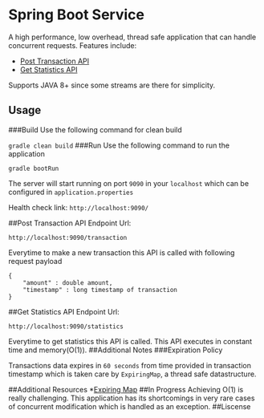 # Spring Boot Service
A high performance, low overhead, thread safe application that can handle concurrent requests.
Features include:
 * [Post Transaction API](https://github.com/aditeja/springbootservice##Post-Transaction-API)
 * [Get Statistics API](https://github.com/aditeja/springbootservice##Get-Statistics-API)
 
Supports JAVA 8+ since some streams are there for simplicity.
## Usage
###Build
Use the following command for clean build

`gradle clean build`
###Run
Use the following command to run the application

`gradle bootRun`

The server will start running on port `9090` in your `localhost` which can be configured in `application.properties`

Health check link: `http://localhost:9090/`

##Post Transaction API
Endpoint Url:

`http://localhost:9090/transaction`

Everytime to make a new transaction this API is called with following request payload

```
{
    "amount" : double amount,
    "timestamp" : long timestamp of transaction
}
```
##Get Statistics API
Endpoint Url:

`http://localhost:9090/statistics`

Everytime to get statistics this API is called.
This API executes in constant time and memory(O(1)).
##Additional Notes
###Expiration Policy

Transactions data expires in `60 seconds` from time provided in transaction timestamp which is taken care by `ExpiringMap`, a thread safe datastructure.

##Additional Resources
*[Expiring Map](https://github.com/jhalterman/expiringmap)
##In Progress
Achieving O(1) is really challenging. This application has its shortcomings in very rare cases of concurrent modification which is handled as an exception.
##Liscense